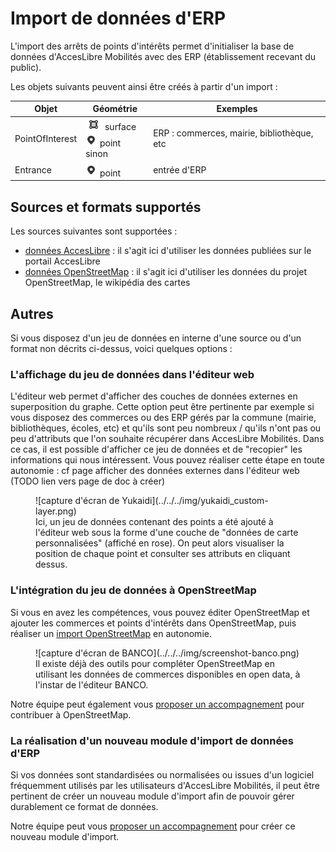 # Import de données d'ERP

[point]: ../../../img/picto-point.png
[ligne]: ../../../img/picto-ligne.png
[surface]: ../../../img/picto-surface.png

L'import des arrêts de points d'intérêts permet d'initialiser la base de données d'AccesLibre Mobilités avec des ERP (établissement recevant du public).

Les objets suivants peuvent ainsi être créés à partir d'un import :

| Objet           | Géométrie                                   | Exemples                                   |
| --------------- | ------------------------------------------- | ------------------------------------------ |
| PointOfInterest | ![surface] surface<br> ![point] point sinon | ERP : commerces, mairie, bibliothèque, etc |
| Entrance        | ![point] point                              | entrée d'ERP                               |

## Sources et formats supportés

Les sources suivantes sont supportées :

- [données AccesLibre](imports-erp-acceslibre.md) : il s'agit ici d'utiliser les données publiées sur le portail AccesLibre
- [données OpenStreetMap](imports-erp-osm.md) : il s'agit ici d'utiliser les données du projet OpenStreetMap, le wikipédia des cartes

## Autres

Si vous disposez d'un jeu de données en interne d'une source ou d'un format non décrits ci-dessus, voici quelques options :

### L'affichage du jeu de données dans l'éditeur web

L'éditeur web permet d'afficher des couches de données externes en superposition du graphe. Cette option peut être pertinente par exemple si vous disposez des commerces ou des ERP gérés par la commune (mairie, bibliothèques, écoles, etc) et qu'ils sont peu nombreux / qu'ils n'ont pas ou peu d'attributs que l'on souhaite récupérer dans AccesLibre Mobilités.
Dans ce cas, il est possible d'afficher ce jeu de données et de "recopier" les informations qui nous intéressent.
Vous pouvez réaliser cette étape en toute autonomie : cf page afficher des données externes dans l'éditeur web (TODO lien vers page de doc à créer)

<figure markdown>
  ![capture d'écran de Yukaidi](../../../img/yukaidi_custom-layer.png)
  <figcaption>Ici, un jeu de données contenant des points a été ajouté à l'éditeur web sous la forme d'une couche de "données de carte personnalisées" (affiché en rose). On peut alors visualiser la position de chaque point et consulter ses attributs en cliquant dessus.</figcaption>
</figure>

### L'intégration du jeu de données à OpenStreetMap

Si vous en avez les compétences, vous pouvez éditer OpenStreetMap et ajouter les commerces et points d'intérêts dans OpenStreetMap, puis réaliser un [import OpenStreetMap](imports-erp-osm.md) en autonomie.

<figure markdown>
  ![capture d'écran de BANCO](../../../img/screenshot-banco.png)
  <figcaption>Il existe déjà des outils pour compléter OpenStreetMap en utilisant les données de commerces disponibles en open data, à l'instar de l'éditeur BANCO.</figcaption>
</figure>

Notre équipe peut également vous [proposer un accompagnement](../../../contact.md) pour contribuer à OpenStreetMap.

### La réalisation d'un nouveau module d'import de données d'ERP

Si vos données sont standardisées ou normalisées ou issues d'un logiciel fréquemment utilisés par les utilisateurs d'AccesLibre Mobilités, il peut être pertinent de créer un nouveau module d'import afin de pouvoir gérer durablement ce format de données.

Notre équipe peut vous [proposer un accompagnement](../../../contact.md) pour créer ce nouveau module d'import.
